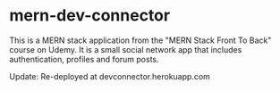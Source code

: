 # mern-dev-connector
This is a MERN stack application from the "MERN Stack Front To Back" course on Udemy. It is a small social network app that includes authentication, profiles and forum posts.

Update: Re-deployed at devconnector.herokuapp.com
